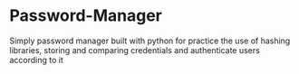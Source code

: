 # Password-Manager
Simply password manager built with python for practice the use of hashing libraries, storing and comparing credentials and authenticate users according to it
